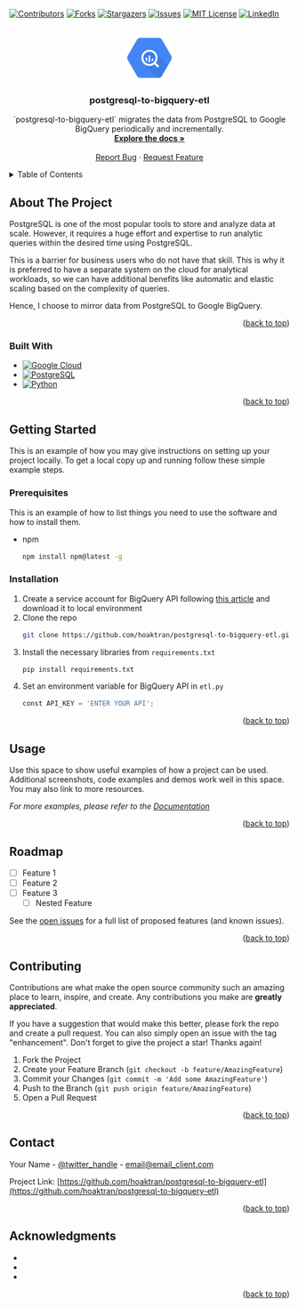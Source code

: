 <div id="top"></div>

[![Contributors][contributors-shield]][contributors-url]
[![Forks][forks-shield]][forks-url]
[![Stargazers][stars-shield]][stars-url]
[![Issues][issues-shield]][issues-url]
[![MIT License][license-shield]][license-url]
[![LinkedIn][linkedin-shield]][linkedin-url]


<!-- PROJECT LOGO -->
<br />
<div align="center">
  <a href="https://github.com/hoaktran/postgresql-to-bigquery-etl">
    <img src="images/logo.png" alt="Logo" width="80" height="80">
  </a>

<h3 align="center">postgresql-to-bigquery-etl</h3>

  <p align="center">
    `postgresql-to-bigquery-etl` migrates the data from PostgreSQL to Google BigQuery periodically and incrementally.
    <br />
    <a href="https://github.com/hoaktran/postgresql-to-bigquery-etl"><strong>Explore the docs »</strong></a>
    <br />
    <br />
    <a href="https://github.com/hoaktran/postgresql-to-bigquery-etl/issues">Report Bug</a>
    ·
    <a href="https://github.com/hoaktran/postgresql-to-bigquery-etl/issues">Request Feature</a>
  </p>
</div>



<!-- TABLE OF CONTENTS -->
<details>
  <summary>Table of Contents</summary>
  <ol>
    <li>
      <a href="#about-the-project">About The Project</a>
      <ul>
        <li><a href="#built-with">Built With</a></li>
      </ul>
    </li>
    <li>
      <a href="#getting-started">Getting Started</a>
      <ul>
        <li><a href="#prerequisites">Prerequisites</a></li>
        <li><a href="#installation">Installation</a></li>
      </ul>
    </li>
    <li><a href="#usage">Usage</a></li>
    <li><a href="#roadmap">Roadmap</a></li>
    <li><a href="#contributing">Contributing</a></li>
    <li><a href="#contact">Contact</a></li>
    <li><a href="#acknowledgments">Acknowledgments</a></li>
  </ol>
</details>



<!-- ABOUT THE PROJECT -->
## About The Project

PostgreSQL is one of the most popular tools to store and analyze data at scale. However, it requires a huge effort and expertise to run analytic queries within the desired time using PostgreSQL. 

This is a barrier for business users who do not have that skill. This is why it is preferred to have a separate system on the cloud for analytical workloads, so we can have additional benefits like automatic and elastic scaling based on the complexity of queries. 

Hence, I choose to mirror data from PostgreSQL to Google BigQuery.

<p align="right">(<a href="#top">back to top</a>)</p>



### Built With

* [![Google Cloud][Google Cloud.js]][Google Cloud-url]
* [![PostgreSQL][PostgreSQL.js]][PostgreSQL-url]
* [![Python][Python.js]][Python-url]

<p align="right">(<a href="#top">back to top</a>)</p>



<!-- GETTING STARTED -->
## Getting Started

This is an example of how you may give instructions on setting up your project locally.
To get a local copy up and running follow these simple example steps.

### Prerequisites

This is an example of how to list things you need to use the software and how to install them.
* npm
  ```sh
  npm install npm@latest -g
  ```

### Installation

1. Create a service account for BigQuery API following [this article](https://cloud.google.com/bigquery/docs/reference/libraries) and download it to local environment
2. Clone the repo
   ```sh
   git clone https://github.com/hoaktran/postgresql-to-bigquery-etl.git
   ```
3. Install the necessary libraries from `requirements.txt`
   ```sh
   pip install requirements.txt
   ```
4. Set an environment variable for BigQuery API in `etl.py`
   ```py
   const API_KEY = 'ENTER YOUR API';
   ```

<p align="right">(<a href="#top">back to top</a>)</p>



<!-- USAGE EXAMPLES -->
## Usage

Use this space to show useful examples of how a project can be used. Additional screenshots, code examples and demos work well in this space. You may also link to more resources.

_For more examples, please refer to the [Documentation](https://example.com)_

<p align="right">(<a href="#top">back to top</a>)</p>



<!-- ROADMAP -->
## Roadmap

- [ ] Feature 1
- [ ] Feature 2
- [ ] Feature 3
    - [ ] Nested Feature

See the [open issues](https://github.com/hoaktran/postgresql-to-bigquery-etl/issues) for a full list of proposed features (and known issues).

<p align="right">(<a href="#top">back to top</a>)</p>



<!-- CONTRIBUTING -->
## Contributing

Contributions are what make the open source community such an amazing place to learn, inspire, and create. Any contributions you make are **greatly appreciated**.

If you have a suggestion that would make this better, please fork the repo and create a pull request. You can also simply open an issue with the tag "enhancement".
Don't forget to give the project a star! Thanks again!

1. Fork the Project
2. Create your Feature Branch (`git checkout -b feature/AmazingFeature`)
3. Commit your Changes (`git commit -m 'Add some AmazingFeature'`)
4. Push to the Branch (`git push origin feature/AmazingFeature`)
5. Open a Pull Request

<p align="right">(<a href="#top">back to top</a>)</p>

<!-- CONTACT -->
## Contact

Your Name - [@twitter_handle](https://twitter.com/twitter_handle) - email@email_client.com

Project Link: [https://github.com/hoaktran/postgresql-to-bigquery-etl](https://github.com/hoaktran/postgresql-to-bigquery-etl)

<p align="right">(<a href="#top">back to top</a>)</p>



<!-- ACKNOWLEDGMENTS -->
## Acknowledgments

* []()
* []()
* []()

<p align="right">(<a href="#top">back to top</a>)</p>



<!-- MARKDOWN LINKS & IMAGES -->
<!-- https://www.markdownguide.org/basic-syntax/#reference-style-links -->
[contributors-shield]: https://img.shields.io/github/contributors/hoaktran/postgresql-to-bigquery-etl.svg?style=for-the-badge
[contributors-url]: https://github.com/hoaktran/postgresql-to-bigquery-etl/graphs/contributors
[forks-shield]: https://img.shields.io/github/forks/hoaktran/postgresql-to-bigquery-etl.svg?style=for-the-badge
[forks-url]: https://github.com/hoaktran/postgresql-to-bigquery-etl/network/members
[stars-shield]: https://img.shields.io/github/stars/hoaktran/postgresql-to-bigquery-etl.svg?style=for-the-badge
[stars-url]: https://github.com/hoaktran/postgresql-to-bigquery-etl/stargazers
[issues-shield]: https://img.shields.io/github/issues/hoaktran/postgresql-to-bigquery-etl.svg?style=for-the-badge
[issues-url]: https://github.com/hoaktran/postgresql-to-bigquery-etl/issues
[license-shield]: https://img.shields.io/github/license/hoaktran/postgresql-to-bigquery-etl.svg?style=for-the-badge
[license-url]: https://github.com/hoaktran/postgresql-to-bigquery-etl/blob/master/LICENSE.txt
[linkedin-shield]: https://img.shields.io/badge/-LinkedIn-black.svg?style=for-the-badge&logo=linkedin&colorB=555
[linkedin-url]: https://linkedin.com/in/linkedin_username
[product-screenshot]: images/screenshot.png
[Python.js]: https://img.shields.io/badge/python-306998?style=for-the-badge&logo=python&logoColor=ffd438
[Python-url]: https://python.org/
[PostgreSQL.js]: https://img.shields.io/badge/PostgreSQL-0769AD?style=for-the-badge&logo=postgresql&logoColor=white
[PostgreSQL-url]: https://www.postgresql.org/
[Google Cloud.js]: https://img.shields.io/badge/google%20cloud-4285F4?style=for-the-badge&logo=googlecloud&logoColor=white
[Google Cloud-url]: https://cloud.google.com/
[Next.js]: https://img.shields.io/badge/next.js-000000?style=for-the-badge&logo=nextdotjs&logoColor=white
[Next-url]: https://nextjs.org/
[React.js]: https://img.shields.io/badge/React-20232A?style=for-the-badge&logo=react&logoColor=61DAFB
[React-url]: https://reactjs.org/
[Vue.js]: https://img.shields.io/badge/Vue.js-35495E?style=for-the-badge&logo=vuedotjs&logoColor=4FC08D
[Vue-url]: https://vuejs.org/
[Angular.io]: https://img.shields.io/badge/Angular-DD0031?style=for-the-badge&logo=angular&logoColor=white
[Angular-url]: https://angular.io/
[Svelte.dev]: https://img.shields.io/badge/Svelte-4A4A55?style=for-the-badge&logo=svelte&logoColor=FF3E00
[Svelte-url]: https://svelte.dev/
[Laravel.com]: https://img.shields.io/badge/Laravel-FF2D20?style=for-the-badge&logo=laravel&logoColor=white
[Laravel-url]: https://laravel.com
[Bootstrap.com]: https://img.shields.io/badge/Bootstrap-563D7C?style=for-the-badge&logo=bootstrap&logoColor=white
[Bootstrap-url]: https://getbootstrap.com
[JQuery.com]: https://img.shields.io/badge/jQuery-0769AD?style=for-the-badge&logo=jquery&logoColor=white
[JQuery-url]: https://jquery.com 
